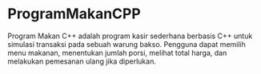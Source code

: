 # ProgramMakanCPP
Program Makan C++ adalah program kasir sederhana berbasis C++ untuk simulasi transaksi pada sebuah warung bakso. Pengguna dapat memilih menu makanan, menentukan jumlah porsi, melihat total harga, dan melakukan pemesanan ulang jika diperlukan.
